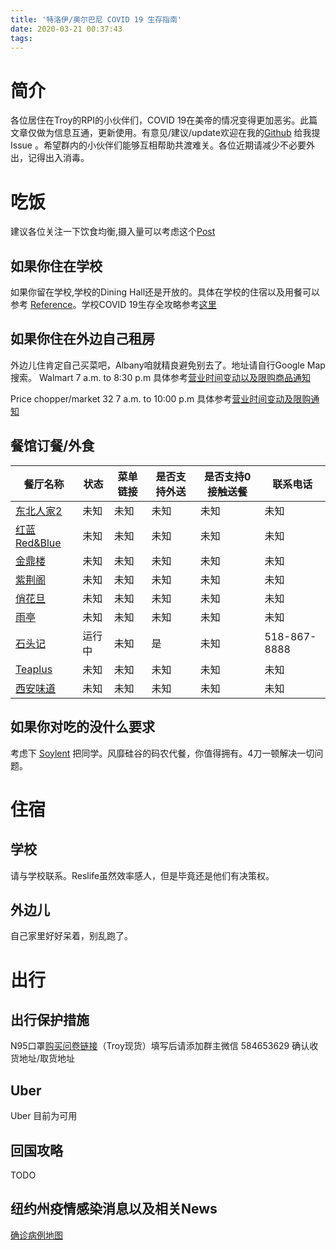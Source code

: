 ```yaml
---
title: '特洛伊/奥尔巴尼 COVID 19 生存指南'
date: 2020-03-21 00:37:43
tags:
---
```


# 简介
各位居住在Troy的RPI的小伙伴们，COVID 19在美帝的情况变得更加恶劣。此篇文章仅做为信息互通，更新使用。有意见/建议/update欢迎在我的[Github](https://github.com/bobmayuze/bobmayuze.github.io) 给我提 Issue 。希望群内的小伙伴们能够互相帮助共渡难关。各位近期请减少不必要外出，记得出入消毒。

# 吃饭

建议各位关注一下饮食均衡,摄入量可以考虑这个[Post](https://www.medicalnewstoday.com/articles/320773)

## 如果你住在学校
如果你留在学校,学校的Dining Hall还是开放的。具体在学校的住宿以及用餐可以参考 [Reference](https://covid19.rpi.edu/students/housing-and-campus)。学校COVID 19生存全攻略参考[这里](https://covid19.rpi.edu)

## 如果你住在外边自己租房
外边儿住肯定自己买菜吧，Albany咱就精良避免别去了。地址请自行Google Map 搜索。
Walmart 7 a.m. to 8:30 p.m 具体参考[营业时间变动以及限购商品通知](https://corporate.walmart.com/newsroom/2020/03/18/latest-walmart-store-changes-to-support-associates-and-customers)


Price chopper/market 32 7 a.m. to 10:00 p.m 具体参考[营业时间变动及限购通知](https://www.pricechopper.com/taking-care/)

## 餐馆订餐/外食

|餐厅名称|状态|菜单链接|是否支持外送|是否支持0接触送餐|联系电话|
|----|----|----|----|----|----|
|[东北人家2](https://goo.gl/maps/ih3pWYE6Rj4t5NBw6)|未知|未知|未知|未知|未知|
|[红蓝Red&Blue](https://goo.gl/maps/XtkBLNRfnhcM6P8c6)|未知|未知|未知|未知|未知|
|[金鼎楼](https://goo.gl/maps/dwRY5AViG4YLAqvS7)|未知|未知|未知|未知|未知|
|[紫荆阁](https://goo.gl/maps/A1oqtiGF5CFzLd7f8)|未知|未知|未知|未知|未知|
|[俏花旦](https://goo.gl/maps/FaqvDvq6XmxwBX6V7)|未知|未知|未知|未知|未知|
|[雨亭](https://goo.gl/maps/ZFEQ2PmqMNmEvwZ67)|未知|未知|未知|未知|未知|
|[石头记](https://goo.gl/maps/jsabepjXhV7FdmGs7)|运行中|未知|是|未知|518-867-8888|
|[Teaplus](https://goo.gl/maps/CRcHDeofoKx6CLzr5)|未知|未知|未知|未知|未知|
|[西安味道](https://goo.gl/maps/RZbvJotqcCeM55Rg9)|未知|未知|未知|未知|未知|

## 如果你对吃的没什么要求
考虑下 [Soylent](https://soylent.com/) 把同学。风靡硅谷的码农代餐，你值得拥有。4刀一顿解决一切问题。

# 住宿

## 学校
请与学校联系。Reslife虽然效率感人，但是毕竟还是他们有决策权。

## 外边儿
自己家里好好呆着，别乱跑了。

# 出行

## 出行保护措施
N95口罩[购买问卷链接](https://forms.gle/qQH8555RWe7Amav27)（Troy现货）填写后请添加群主微信 584653629 确认收货地址/取货地址


## Uber
Uber 目前为可用

## 回国攻略
TODO

## 纽约州疫情感染消息以及相关News
[确诊病例地图](https://www.coronainusa.com/)










